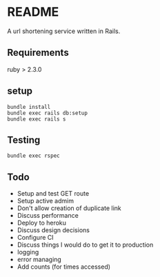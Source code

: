 # README
A url shortening service written in Rails.

## Requirements
ruby > 2.3.0

## setup
```
bundle install
bundle exec rails db:setup
bundle exec rails s
```

## Testing
```
bundle exec rspec
```

## Todo
- Setup and test GET route
- Setup active admim
- Don't allow creation of duplicate link
- Discuss performance
- Deploy to heroku
- Discuss design decisions
- Configure CI
- Discuss things I would do to get it to production
 - logging
 - error managing
 - Add counts (for times accessed)
